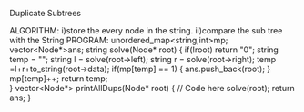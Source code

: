 Duplicate Subtrees

  ALGORITHM:
    i)store the every node in the string.
    ii)compare the sub tree with the String
PROGRAM:
  unordered_map<string,int>mp;
    vector<Node*>ans;
    string solve(Node* root)
    {
        if(!root)
            return "0";
        string temp = "";
        string l = solve(root->left);
        string r = solve(root->right);
        temp =l+r+to_string(root->data);
        if(mp[temp] == 1)
        {
            ans.push_back(root);
        }
        mp[temp]++;
        return temp;    
    }
    vector<Node*> printAllDups(Node* root) {
        // Code here
        solve(root);
        return ans;
    }
